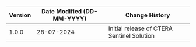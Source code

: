 | **Version** | **Date Modified (DD-MM-YYYY)** | **Change History**                                                 |
|-------------|--------------------------------|--------------------------------------------------------------------|
| 1.0.0       | 28-07-2024                     |  Initial release of CTERA Sentinel Solution 						|